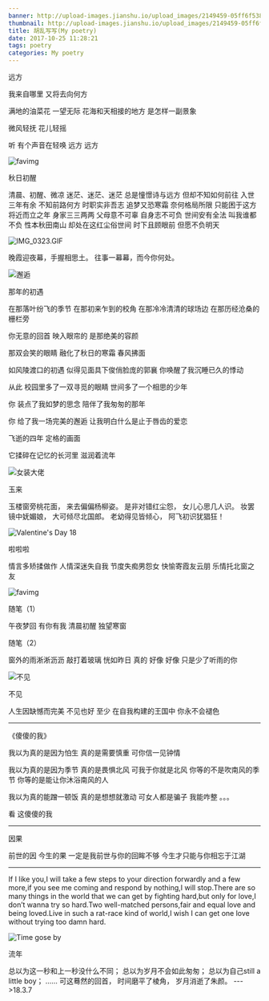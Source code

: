 ```yaml
---
banner: http://upload-images.jianshu.io/upload_images/2149459-05ff6f538287ff7d.jpg?imageMogr2/auto-orient/strip%7CimageView2/2/w/1240
thumbnail: http://upload-images.jianshu.io/upload_images/2149459-05ff6f538287ff7d.jpg?imageMogr2/auto-orient/strip%7CimageView2/2/w/1240
title: 胡乱写写(My poetry)
date: 2017-10-25 11:28:21
tags: poetry
categories: My poetry
---
```

远方

我来自哪里
又将去向何方

满地的油菜花
一望无际
花海和天相接的地方
是怎样一副景象

微风轻抚
花儿轻摇

听
有个声音在轻唤
远方
远方

<!--more-->

![favimg](http://upload-images.jianshu.io/upload_images/2149459-115d1470f2a44271.jpg?imageMogr2/auto-orient/strip%7CimageView2/2/w/1240)

秋日初醒

清晨、初醒、微凉
迷茫、迷茫、迷茫
总是憧憬诗与远方
但却不知如何前往
入世三年有余
不知前路何方
时职实非吾志
追梦又恐寒霜
奈何格局所限
只能困于这方
将近而立之年
身家三三两两
父母意不可辜
自身志不可负
世间安有全法
叫我谁都不负
性本秋田南山
却处在这红尘俗世间
时下且顾眼前
但愿不负明天

![IMG_0323.GIF](http://upload-images.jianshu.io/upload_images/2149459-6052f7dfc81cdfc2.GIF?imageMogr2/auto-orient/strip)

晚霞迎夜幕，手握相思土。
往事一幕幕，而今你何处。


![邂逅](http://img4.imgtn.bdimg.com/it/u=2955958852,2812943374&fm=27&gp=0.jpg)

那年的初遇

在那落叶纷飞的季节
在那初来乍到的校角
在那冷冷清清的球场边
在那历经沧桑的栅栏旁

你无意的回首
映入眼帘的
是那绝美的容颜

那双会笑的眼睛
融化了秋日的寒霜
春风拂面

如风陵渡口的初遇
似得见面具下俊俏脸庞的郭襄
你唤醒了我沉睡已久的悸动

从此
校园里多了一双寻觅的眼睛
世间多了一个相思的少年

你
装点了我如梦的思念
陪伴了我匆匆的那年

你
给了我一场完美的邂逅
让我明白什么是止于唇齿的爱恋

飞逝的四年
定格的画面

它揉碎在记忆的长河里
滋润着流年


![女装大佬](http://img.diudou.com/file/mingxing/bagua/2017-11-21/47c4ef50f4f5cd0444e9ac55a3f5b810.jpg)

玉来

玉楼窗旁桃花面，
来去偏偏杨柳姿。
是非对错红尘怨，
女儿心思几人识。
妆罢镜中妩媚娘，
大可倾尽北国郎。
老幼得见皆倾心，
阿飞初识犹猖狂！


![Valentine's Day 18](https://timgsa.baidu.com/timg?image&quality=80&size=b9999_10000&sec=1520484898610&di=1ebde5acebe8112316893a553ec54083&imgtype=jpg&src=http%3A%2F%2Fww2.sinaimg.cn%2Fcrop.0.0.1000.562.1000.562%2F90247d48gw1f0yqe016f5j20rs0fmdka.jpg)

啦啦啦

情言多矫揉做作
人情深迷失自我
节度失痴男怨女
快愉寄霞友云朋
乐情托北窗之友

![favimg](https://upload-images.jianshu.io/upload_images/2149459-539dbd4dacf9cc87.jpg?imageMogr2/auto-orient/strip%7CimageView2/2/w/700)

随笔（1）

午夜梦回
有你有我
清晨初醒
独望寒窗

随笔（2）

窗外的雨淅淅沥沥
敲打着玻璃
恍如昨日
真的
好像
好像
只是少了听雨的你


![不见](https://timgsa.baidu.com/timg?image&quality=80&size=b9999_10000&sec=1520487293924&di=fd02b91cdf86347ad7926c53dad3077c&imgtype=0&src=http%3A%2F%2Fwww.ledu365.com%2Fuploads%2Fallimg%2F140909%2F135I62N1-0.jpg)


不见

人生因缺憾而完美
不见也好
至少
在自我构建的王国中
你永不会褪色

--- ---

《傻傻的我》

我以为真的是因为怕生
真的是需要慎重
可你信一见钟情

我以为真的是因为季节
真的是畏惧北风
可我于你就是北风
你等的不是吹南风的季节
你等的是能让你沐浴南风的人

我以为真的能蹭一顿饭
真的是想想就激动
可女人都是骗子
我能咋整
。。。

看
这傻傻的我

--- ---

因果

前世的因
今生的果
一定是我前世与你的回眸不够
今生才只能与你相忘于江湖

--- ---

If I like you,I will take a few steps to  your direction forwardly and a few more,if you see me coming and respond by nothing,I will stop.There are so many things in the world that we can get by fighting hard,but only for love,I don’t wanna try so hard.Two well-matched persons,fair and equal love and being loved.Live in such a rat-race kind of world,I wish I can get one love without trying too damn hard.

![Time gose by](https://timgsa.baidu.com/timg?image&quality=80&size=b9999_10000&sec=1521080751&di=698f791d3e667edc24ad709645529c18&imgtype=jpg&er=1&src=http%3A%2F%2Fimage.read.duokan.com%2Fmfsv2%2Fdownload%2Fs010%2Fp01qQi5yZH7k%2FP5YxaBU0UwlCGl.jpg)

流年

总以为这一秒和上一秒没什么不同；
总以为岁月不会如此匆匆；
总以为自己still a little boy；
……
可这蓦然的回首，
时间磨平了棱角，
岁月消逝了朱颜。
                    --->18.3.7
